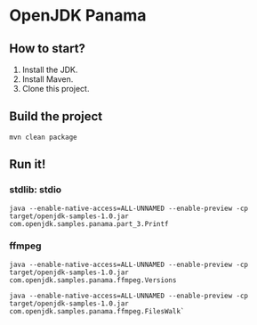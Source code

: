 # OpenJDK Panama

## How to start?

1. Install the JDK.
2. Install Maven.
3. Clone this project.

## Build the project

```shell
mvn clean package
```

## Run it!

### stdlib: stdio

```shell
java --enable-native-access=ALL-UNNAMED --enable-preview -cp target/openjdk-samples-1.0.jar com.openjdk.samples.panama.part_3.Printf
```

### ffmpeg

```shell
java --enable-native-access=ALL-UNNAMED --enable-preview -cp target/openjdk-samples-1.0.jar com.openjdk.samples.panama.ffmpeg.Versions
```

```shell
java --enable-native-access=ALL-UNNAMED --enable-preview -cp target/openjdk-samples-1.0.jar com.openjdk.samples.panama.ffmpeg.FilesWalk`
```
